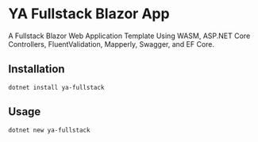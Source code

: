 # YA Fullstack Blazor App

A Fullstack Blazor Web Application Template Using WASM, ASP.NET Core Controllers, FluentValidation, Mapperly, Swagger, and EF Core.

## Installation

~~~
dotnet install ya-fullstack
~~~

## Usage

~~~
dotnet new ya-fullstack
~~~